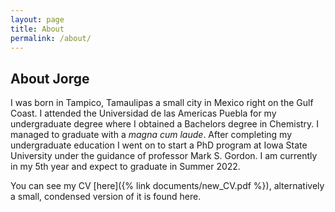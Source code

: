 ```yaml
---
layout: page
title: About
permalink: /about/
---
```


## About Jorge

I was born in Tampico, Tamaulipas a small city in Mexico right on the Gulf Coast. I attended the Universidad de las Americas 
Puebla for my undergraduate degree where I obtained a Bachelors degree in Chemistry. I managed to graduate with a _magna cum laude_. After completing
my undergraduate education I went on to start a PhD program at Iowa State University under the guidance of professor Mark S. Gordon. I am
currently in my 5th year and expect to graduate in Summer 2022. 


You can see my CV [here]({% link documents/new_CV.pdf %}), alternatively a small, condensed version of it is found here.
